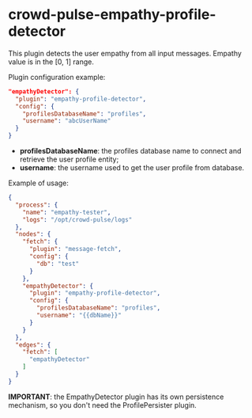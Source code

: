 # crowd-pulse-empathy-profile-detector
This plugin detects the user empathy from all input messages. Empathy value is in the [0, 1] range.

Plugin configuration example:
```json
"empathyDetector": {
  "plugin": "empathy-profile-detector",
  "config": {
    "profilesDatabaseName": "profiles",
    "username": "abcUserName"
  }
}
```
- **profilesDatabaseName**: the profiles database name to connect and retrieve the user profile entity;
- **username**: the username used to get the user profile from database.

Example of usage:
```json
{
  "process": {
    "name": "empathy-tester",
    "logs": "/opt/crowd-pulse/logs"
  },
  "nodes": {
    "fetch": {
      "plugin": "message-fetch",
      "config": {
        "db": "test"
      }
    },
    "empathyDetector": {
      "plugin": "empathy-profile-detector",
      "config": {
        "profilesDatabaseName": "profiles",
        "username": "{{dbName}}"
      }
    }
  },
  "edges": {
    "fetch": [
      "empathyDetector"
    ]
  }
}
```

**IMPORTANT**: the EmpathyDetector plugin has its own persistence mechanism, so you don't need the ProfilePersister
plugin.